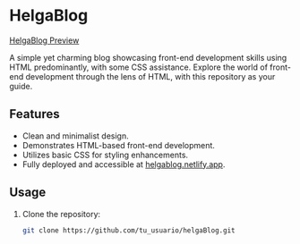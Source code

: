 # HelgaBlog

[HelgaBlog Preview](https://helgablog.netlify.app/)

A simple yet charming blog showcasing front-end development skills using HTML predominantly, with some CSS assistance. Explore the world of front-end development through the lens of HTML, with this repository as your guide.

## Features

- Clean and minimalist design.
- Demonstrates HTML-based front-end development.
- Utilizes basic CSS for styling enhancements.
- Fully deployed and accessible at [helgablog.netlify.app](https://helgablog.netlify.app/).

## Usage

1. Clone the repository:

   ```bash
   git clone https://github.com/tu_usuario/helgaBlog.git

